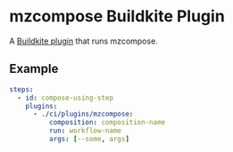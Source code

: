 # mzcompose Buildkite Plugin

A [Buildkite plugin] that runs mzcompose.

## Example

```yml
steps:
  - id: compose-using-step
    plugins:
      - ./ci/plugins/mzcompose:
          composition: composition-name
          run: workflow-name
          args: [--some, args]
```

[Buildkite plugin]: https://buildkite.com/docs/agent/v3/plugins
